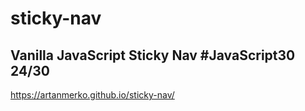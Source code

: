 # sticky-nav
## Vanilla JavaScript Sticky Nav  #JavaScript30 24/30
https://artanmerko.github.io/sticky-nav/
